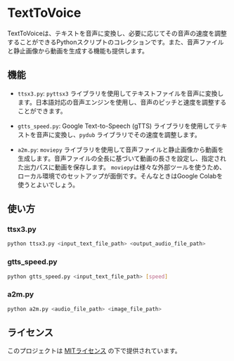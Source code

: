 # TextToVoice

TextToVoiceは、テキストを音声に変換し、必要に応じてその音声の速度を調整することができるPythonスクリプトのコレクションです。また、音声ファイルと静止画像から動画を生成する機能も提供します。

## 機能

- `ttsx3.py`: `pyttsx3` ライブラリを使用してテキストファイルを音声に変換します。日本語対応の音声エンジンを使用し、音声のピッチと速度を調整することができます。

- `gtts_speed.py`: Google Text-to-Speech (gTTS) ライブラリを使用してテキストを音声に変換し、`pydub` ライブラリでその速度を調整します。

- `a2m.py`: `moviepy` ライブラリを使用して音声ファイルと静止画像から動画を生成します。音声ファイルの全長に基づいて動画の長さを設定し、指定された出力パスに動画を保存します。
`moviepy`は様々な外部ツールを使うため、ローカル環境でのセットアップが面倒です。そんなときはGoogle Colabを使うとよいでしょう。


## 使い方

### ttsx3.py

```bash
python ttsx3.py <input_text_file_path> <output_audio_file_path>
```

### gtts_speed.py

```bash
python gtts_speed.py <input_text_file_path> [speed]
```

### a2m.py

```bash
python a2m.py <audio_file_path> <image_file_path>
```

## ライセンス

このプロジェクトは [MITライセンス](LICENSE) の下で提供されています。


